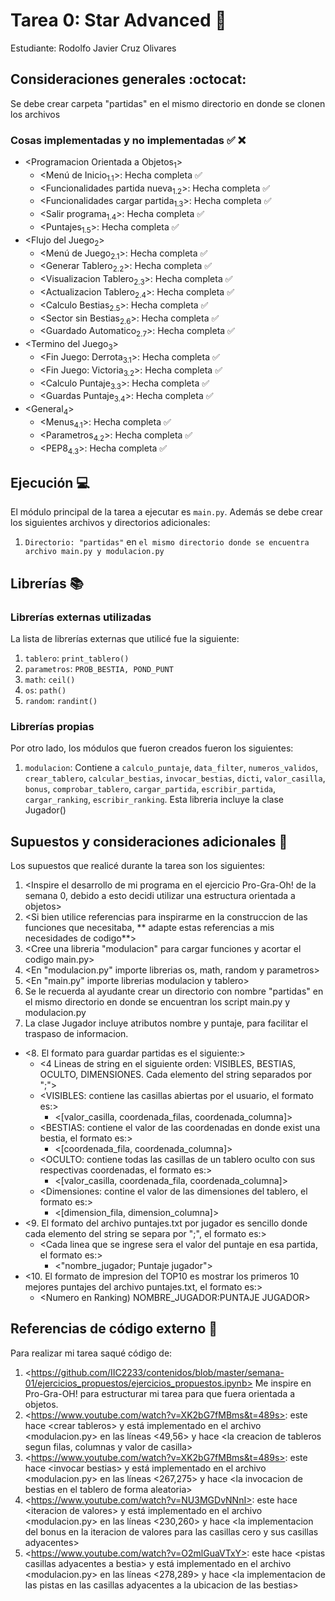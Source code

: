 # Tarea 0: Star Advanced :school_satchel:

Estudiante: Rodolfo Javier Cruz Olivares

## Consideraciones generales :octocat:

Se debe crear carpeta "partidas" en el mismo directorio en donde se clonen los archivos

### Cosas implementadas y no implementadas :white_check_mark: :x:

* <Programacion Orientada a Objetos<sub>1</sub>>
   * <Menú de Inicio<sub>1.1</sub>>: Hecha completa :white_check_mark:
   * <Funcionalidades partida nueva<sub>1.2</sub>>: Hecha completa :white_check_mark:
   * <Funcionalidades cargar partida<sub>1.3</sub>>: Hecha completa :white_check_mark:
   * <Salir programa<sub>1.4</sub>>: Hecha completa :white_check_mark:
   * <Puntajes<sub>1.5</sub>>: Hecha completa :white_check_mark:
* <Flujo del Juego<sub>2</sub>>   
   * <Menú de Juego<sub>2.1</sub>>: Hecha completa :white_check_mark:
   * <Generar Tablero<sub>2.2</sub>>: Hecha completa :white_check_mark:
   * <Visualizacion Tablero<sub>2.3</sub>>: Hecha completa :white_check_mark:
   * <Actualizacion Tablero<sub>2.4</sub>>: Hecha completa :white_check_mark:
   * <Calculo Bestias<sub>2.5</sub>>: Hecha completa :white_check_mark:
   * <Sector sin Bestias<sub>2.6</sub>>: Hecha completa :white_check_mark:
   * <Guardado Automatico<sub>2.7</sub>>: Hecha completa :white_check_mark:
* <Termino del Juego<sub>3</sub>>
   * <Fin Juego: Derrota<sub>3.1</sub>>: Hecha completa :white_check_mark:
   * <Fin Juego: Victoria<sub>3.2</sub>>: Hecha completa :white_check_mark:
   * <Calculo Puntaje<sub>3.3</sub>>: Hecha completa :white_check_mark:
   * <Guardas Puntaje<sub>3.4</sub>>: Hecha completa :white_check_mark:
* <General<sub>4</sub>>
   * <Menus<sub>4.1</sub>>: Hecha completa :white_check_mark:
   * <Parametros<sub>4.2</sub>>: Hecha completa :white_check_mark:
   * <PEP8<sub>4.3</sub>>: Hecha completa :white_check_mark:

## Ejecución :computer:
El módulo principal de la tarea a ejecutar es  ```main.py```. Además se debe crear los siguientes archivos y directorios adicionales:
1. ```Directorio: "partidas"``` en ```el mismo directorio donde se encuentra archivo main.py y modulacion.py```

## Librerías :books:
### Librerías externas utilizadas
La lista de librerías externas que utilicé fue la siguiente:

1. ```tablero```: ```print_tablero()```
2. ```parametros```: ```PROB_BESTIA, POND_PUNT``` 
3. ```math```: ```ceil()```
4. ```os```: ```path()```
5. ```random```: ```randint()```

### Librerías propias
Por otro lado, los módulos que fueron creados fueron los siguientes:

1. ```modulacion```: Contiene a ```calculo_puntaje```, ```data_filter```, ```numeros_validos```, ```crear_tablero```,
```calcular_bestias```, ```invocar_bestias```, ```dicti```, ```valor_casilla```, ```bonus```, ```comprobar_tablero```,
```cargar_partida```, ```escribir_partida```, ```cargar_ranking```, ```escribir_ranking```.
Esta libreria incluye la clase Jugador()


## Supuestos y consideraciones adicionales :thinking:

Los supuestos que realicé durante la tarea son los siguientes:
1. <Inspire el desarrollo de mi programa en el ejercicio Pro-Gra-Oh! de la semana 0, debido a esto decidi utilizar una estructura orientada a objetos> 
2. <Si bien utilice referencias para inspirarme en la construccion de las funciones que necesitaba, ** adapte estas referencias a mis necesidades de codigo**>
3. <Cree una libreria "modulacion" para cargar funciones y acortar el codigo main.py>
4. <En "modulacion.py" importe librerias os, math, random y parametros>
5. <En "main.py" importe librerias modulacion y tablero>
6. Se le recuerda al ayudante crear un directorio con nombre "partidas" en el mismo directorio en donde se encuentran los script main.py y modulacion.py
7. La clase Jugador incluye atributos nombre y puntaje, para facilitar el traspaso de informacion.
* <8. El formato para guardar partidas es el siguiente:>
  * <4 Lineas de string en el siguiente orden: VISIBLES, BESTIAS, OCULTO, DIMENSIONES. Cada elemento del string separados por ";">
  * <VISIBLES: contiene las casillas abiertas por el usuario, el formato es:>
    * <[valor_casilla, coordenada_filas, coordenada_columna]>
  * <BESTIAS: contiene el valor de las coordenadas en donde exist una bestia, el formato es:>
    * <[coordenada_fila, coordenada_columna]>
  * <OCULTO: contiene todas las casillas de un tablero oculto con sus respectivas coordenadas, el formato es:>
    * <[valor_casilla, coordenada_fila, coordenada_columna]>
  * <Dimensiones: contine el valor de las dimensiones del tablero, el formato es:>
    * <[dimension_fila, dimension_columna]>
* <9. El formato del archivo puntajes.txt por jugador es sencillo donde cada elemento del string se separa por ";", el formato es:>
  * <Cada linea que se ingrese sera el valor del puntaje en esa partida, el formato es:>
    * <"nombre_jugador; Puntaje jugador">
* <10. El formato de impresion del TOP10 es mostrar los primeros 10 mejores puntajes del archivo puntajes.txt, el formato es:>
  * <Numero en Ranking)                     NOMBRE_JUGADOR:PUNTAJE JUGADOR>
  


## Referencias de código externo :book:

Para realizar mi tarea saqué código de:
1. \<https://github.com/IIC2233/contenidos/blob/master/semana-01/ejercicios_propuestos/ejercicios_propuestos.ipynb> Me inspire en Pro-Gra-OH! para estructurar mi tarea para que fuera orientada a objetos.
2. \<https://www.youtube.com/watch?v=XK2bG7fMBms&t=489s>: este hace \<crear tableros> y está implementado en el archivo <modulacion.py> en las líneas <49,56> y hace \<la creacion de tableros segun filas, columnas y valor de casilla>
3. \<https://www.youtube.com/watch?v=XK2bG7fMBms&t=489s>: este hace \<invocar bestias> y está implementado en el archivo <modulacion.py> en las líneas <267,275> y hace \<la invocacion de bestias en el tablero de forma aleatoria>
4. \<https://www.youtube.com/watch?v=NU3MGDvNNnI>: este hace \<iteracion de valores> y está implementado en el archivo <modulacion.py> en las líneas <230,260> y hace \<la implementacion del bonus en la iteracion de valores para las casillas cero y sus casillas adyacentes>
5. \<https://www.youtube.com/watch?v=O2mlGuaVTxY>: este hace \<pistas casillas adyacentes a bestia> y está implementado en el archivo <modulacion.py> en las líneas <278,289> y hace \<la implementacion de las pistas en las casillas adyacentes a la ubicacion de las bestias>
